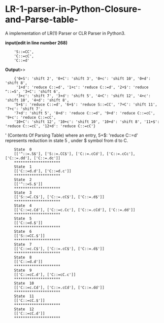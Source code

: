 # LR-1-parser-in-Python-Closure-and-Parse-table-
A implementation of LR(1) Parser or CLR Parser in Python3.

**input(edit in line number 268)**


```^::=S$',
    'S::=CC',
    'C::=cC',
    'C::=d'
 ```

**Output**>>
```
	{'0+S': 'shift 2', '0+C': 'shift 3', '0+c': 'shift 10', '0+d': 'shift 8',
	 '1+d': 'reduce C::=d', '1+c': 'reduce C::=d', '2+$': 'reduce ^::=S', '3+C': 'shift 6', 
	 '3+c': 'shift 7', '3+d': 'shift 5', '4+C': 'shift 12', '4+c': 'shift 10', '4+d': 'shift 8', 
	'5+$': 'reduce C::=d', '6+$': 'reduce S::=CC', '7+C': 'shift 11', '7+c': 'shift 7', 
	'7+d': 'shift 5', '8+d': 'reduce C::=d', '9+d': 'reduce C::=cC', '9+c': 'reduce C::=cC', 
	'10+C': 'shift 12', '10+c': 'shift 10', '10+d': 'shift 8', '11+$': 'reduce C::=cC', '12+d': 'reduce C::=cC'}
  ```
  '
	(Contents Of Parsing Table)
	where an entry,
	5+$: 'reduce C::=d' represents reduction in state 5 , under $ symbol from d to C.

```
	State  0
	[['^::=.S$'], ['S::=.CC$'], ['C::=.cCd'], ['C::=.cCc'], ['C::=.dd'], ['C::=.dc']]
	*********************
	State  1
	[['C::=d.d'], ['C::=d.c']]
	*********************
	State  2
	[['^::=S.$']]
	*********************
	State  3
	[['S::=C.C$'], ['C::=.cC$'], ['C::=.d$']]
	*********************
	State  4
	[['C::=c.Cd'], ['C::=c.Cc'], ['C::=.cCd'], ['C::=.dd']]
	*********************
	State  5
	[['C::=d.$']]
	*********************
	State  6
	[['S::=CC.$']]
	*********************
	State  7
	[['C::=c.C$'], ['C::=.cC$'], ['C::=.d$']]
	*********************
	State  8
	[['C::=d.d']]
	*********************
	State  9
	[['C::=cC.d'], ['C::=cC.c']]
	*********************
	State  10
	[['C::=c.Cd'], ['C::=.cCd'], ['C::=.dd']]
	*********************
	State  11
	[['C::=cC.$']]
	*********************
	State  12
	[['C::=cC.d']]
	*********************
  ```

